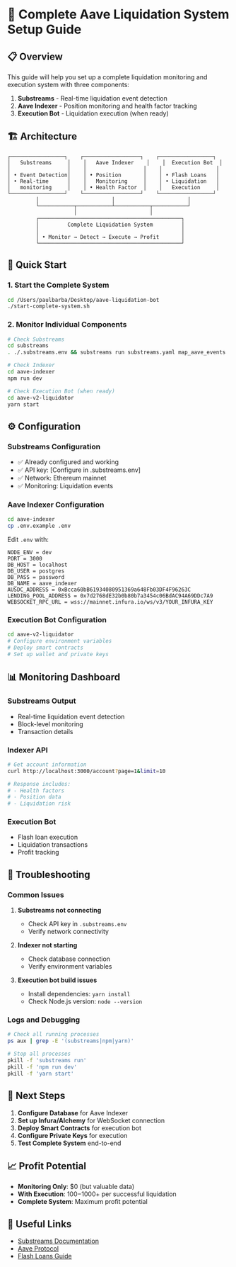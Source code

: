 # 🚀 Complete Aave Liquidation System Setup Guide

## 📋 Overview

This guide will help you set up a complete liquidation monitoring and execution system with three components:

1. **Substreams** - Real-time liquidation event detection
2. **Aave Indexer** - Position monitoring and health factor tracking
3. **Execution Bot** - Liquidation execution (when ready)

## 🏗️ Architecture

```
┌─────────────────┐    ┌──────────────────┐    ┌─────────────────┐
│   Substreams     │    │   Aave Indexer    │    │  Execution Bot  │
│                  │    │                  │    │                 │
│ • Event Detection│    │ • Position       │    │ • Flash Loans   │
│ • Real-time      │    │   Monitoring     │    │ • Liquidation   │
│   monitoring     │    │ • Health Factor  │    │   Execution     │
└─────────────────┘    └──────────────────┘    └─────────────────┘
         │                       │                       │
         └───────────┬───────────┴───────────┬───────────┘
                     │                       │
         ┌─────────────────────────────────────────────┐
         │         Complete Liquidation System         │
         │                                             │
         │ • Monitor → Detect → Execute → Profit       │
         └─────────────────────────────────────────────┘
```

## 🚀 Quick Start

### 1. Start the Complete System
```bash
cd /Users/paulbarba/Desktop/aave-liquidation-bot
./start-complete-system.sh
```

### 2. Monitor Individual Components
```bash
# Check Substreams
cd substreams
. ./.substreams.env && substreams run substreams.yaml map_aave_events

# Check Indexer
cd aave-indexer
npm run dev

# Check Execution Bot (when ready)
cd aave-v2-liquidator
yarn start
```

## ⚙️ Configuration

### Substreams Configuration
- ✅ Already configured and working
- ✅ API key: [Configure in .substreams.env]
- ✅ Network: Ethereum mainnet
- ✅ Monitoring: Liquidation events

### Aave Indexer Configuration
```bash
cd aave-indexer
cp .env.example .env
```

Edit `.env` with:
```env
NODE_ENV = dev
PORT = 3000
DB_HOST = localhost
DB_USER = postgres
DB_PASS = password
DB_NAME = aave_indexer
AUSDC_ADDRESS = 0xBcca60bB61934080951369a648Fb03DF4F96263C
LENDING_POOL_ADDRESS = 0x7d2768dE32b0b80b7a3454c06BdAC94A69DDc7A9
WEBSOCKET_RPC_URL = wss://mainnet.infura.io/ws/v3/YOUR_INFURA_KEY
```

### Execution Bot Configuration
```bash
cd aave-v2-liquidator
# Configure environment variables
# Deploy smart contracts
# Set up wallet and private keys
```

## 📊 Monitoring Dashboard

### Substreams Output
- Real-time liquidation event detection
- Block-level monitoring
- Transaction details

### Indexer API
```bash
# Get account information
curl http://localhost:3000/account?page=1&limit=10

# Response includes:
# - Health factors
# - Position data
# - Liquidation risk
```

### Execution Bot
- Flash loan execution
- Liquidation transactions
- Profit tracking

## 🔧 Troubleshooting

### Common Issues

1. **Substreams not connecting**
   - Check API key in `.substreams.env`
   - Verify network connectivity

2. **Indexer not starting**
   - Check database connection
   - Verify environment variables

3. **Execution bot build issues**
   - Install dependencies: `yarn install`
   - Check Node.js version: `node --version`

### Logs and Debugging
```bash
# Check all running processes
ps aux | grep -E '(substreams|npm|yarn)'

# Stop all processes
pkill -f 'substreams run'
pkill -f 'npm run dev'
pkill -f 'yarn start'
```

## 🎯 Next Steps

1. **Configure Database** for Aave Indexer
2. **Set up Infura/Alchemy** for WebSocket connection
3. **Deploy Smart Contracts** for execution bot
4. **Configure Private Keys** for execution
5. **Test Complete System** end-to-end

## 📈 Profit Potential

- **Monitoring Only**: $0 (but valuable data)
- **With Execution**: $100-$1000+ per successful liquidation
- **Complete System**: Maximum profit potential

## 🔗 Useful Links

- [Substreams Documentation](https://docs.substreams.dev/)
- [Aave Protocol](https://aave.com/)
- [Flash Loans Guide](https://docs.aave.com/developers/guides/flash-loans) 